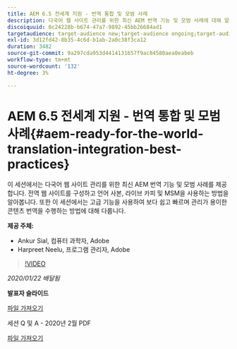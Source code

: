 ```yaml
---
title: AEM 6.5 전세계 지원 - 번역 통합 및 모범 사례
description: 다국어 웹 사이트 관리를 위한 최신 AEM 번역 기능 및 모범 사례에 대해 알아봅니다. 글로벌 웹 사이트를 구성하고, 언어 사본을 사용하고, 라이브 카피를 하고, MSM을 사용하는 방법을 알아봅니다. 고급 기능을 사용하여 보다 쉽고 빠르며 간편하게 콘텐츠를 번역할 수 있습니다.
discoiquuid: 0c24228b-b674-47a7-9892-45bb26684ad1
targetaudience: target-audience new;target-audience ongoing;target-audience upgrader
exl-id: 3d12fd42-8b35-4c6d-b1ab-2a0c38f3ca12
duration: 3482
source-git-commit: 9a297cda953d4414131657f9ac84580aea0eabeb
workflow-type: tm+mt
source-wordcount: '132'
ht-degree: 3%

---
```


# AEM 6.5 전세계 지원 - 번역 통합 및 모범 사례{#aem-ready-for-the-world-translation-integration-best-practices}

이 세션에서는 다국어 웹 사이트 관리를 위한 최신 AEM 번역 기능 및 모범 사례를 제공합니다. 전역 웹 사이트를 구성하고 언어 사본, 라이브 카피 및 MSM을 사용하는 방법을 알아봅니다. 또한 이 세션에서는 고급 기능을 사용하여 보다 쉽고 빠르며 관리가 용이한 콘텐츠 번역을 수행하는 방법에 대해 다룹니다.

**제공 주체:**

* Ankur Sial, 컴퓨터 과학자, Adobe
* Harpreet Neelu, 프로그램 관리자, Adobe

>[!VIDEO](https://video.tv.adobe.com/v/31153?quality=9)

*2020/01/22 배달됨*

**발표자 슬라이드**

[파일 가져오기](assets/gems-2020-translations.pdf)

세션 Q 및 A - 2020년 2월 PDF

[파일 가져오기](assets/aem-gems-translationqnafeb2020.pdf)
